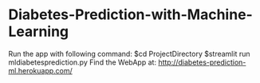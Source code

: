 # Diabetes-Prediction-with-Machine-Learning
Run the app with following command:
$cd ProjectDirectory
$streamlit run mldiabetesprediction.py
Find the WebApp at: http://diabetes-prediction-ml.herokuapp.com/
